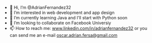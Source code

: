 - 👋 Hi, I’m @AdrianFernandez32
- 👀 I’m interested in web development and app design
- 🌱 I’m currently learning Java and I'll start with Python soon
- 💞️ I’m looking to collaborate on Facebook Universiy
- 📫 How to reach me:
www.linkedin.com/in/adrianfernandez32
or you can send me an e-mail oscar.adrian.fersa@gmail.com

<!---
AdrianFernandez32/AdrianFernandez32 is a ✨ special ✨ repository because its `README.md` (this file) appears on your GitHub profile.
You can click the Preview link to take a look at your changes.
--->
